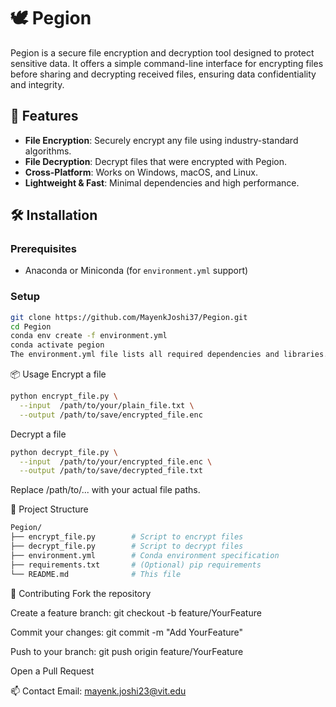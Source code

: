 # 🕊️ Pegion

Pegion is a secure file encryption and decryption tool designed to protect sensitive data. It offers a simple command-line interface for encrypting files before sharing and decrypting received files, ensuring data confidentiality and integrity.

## 🚀 Features
- **File Encryption**: Securely encrypt any file using industry-standard algorithms.  
- **File Decryption**: Decrypt files that were encrypted with Pegion.  
- **Cross-Platform**: Works on Windows, macOS, and Linux.  
- **Lightweight & Fast**: Minimal dependencies and high performance.

## 🛠️ Installation

### Prerequisites
- Anaconda or Miniconda (for `environment.yml` support)

### Setup
```bash
git clone https://github.com/MayenkJoshi37/Pegion.git
cd Pegion
conda env create -f environment.yml
conda activate pegion
The environment.yml file lists all required dependencies and libraries.
```

📦 Usage
Encrypt a file

```bash
python encrypt_file.py \
  --input  /path/to/your/plain_file.txt \
  --output /path/to/save/encrypted_file.enc
```
Decrypt a file
```bash
python decrypt_file.py \
  --input  /path/to/your/encrypted_file.enc \
  --output /path/to/save/decrypted_file.txt
```
Replace /path/to/... with your actual file paths.

📁 Project Structure
```bash
Pegion/
├── encrypt_file.py        # Script to encrypt files
├── decrypt_file.py        # Script to decrypt files
├── environment.yml        # Conda environment specification
├── requirements.txt       # (Optional) pip requirements
└── README.md              # This file
```


🤝 Contributing
Fork the repository

Create a feature branch: git checkout -b feature/YourFeature

Commit your changes: git commit -m "Add YourFeature"

Push to your branch: git push origin feature/YourFeature

Open a Pull Request


📫 Contact
Email: mayenk.joshi23@vit.edu
